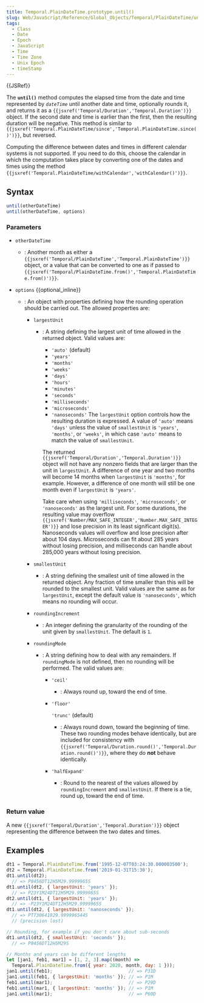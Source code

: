 ```yaml
---
title: Temporal.PlainDateTime.prototype.until()
slug: Web/JavaScript/Reference/Global_Objects/Temporal/PlainDateTime/until
tags:
  - Class
  - Date
  - Epoch
  - JavaScript
  - Time
  - Time Zone
  - Unix Epoch
  - timeStamp
---
```

{{JSRef}}

<p class="summary"><span class="seoSummary">The <strong><code>until()</code></strong> method computes the elapsed time from the date and time represented by <code><var>dateTime</var></code> until another date and time, optionally rounds it, and returns it as a <code>{{jsxref('Temporal/Duration','Temporal.Duration')}}</code> object.</span> If the second date and time is earlier than the first, then the resulting duration will be negative. This method is similar to <code>{{jsxref('Temporal.PlainDateTime/since','Temporal.PlainDateTime.since()')}}</code>, but reversed.</p>

<div class="warning"><p>Computing the difference between dates and times in different calendar systems is not supported. If you need to do this, choose the calendar in which the computation takes place by converting one of the dates and times using the method <code>{{jsxref('Temporal.PlainDateTime/withCalendar','withCalendar()')}}</code>.</p></div>

## Syntax

```js
until(otherDateTime)
until(otherDateTime, options)
```

### Parameters

- `otherDateTime`
  - : Another month as either a
    `{{jsxref('Temporal/PlainDateTime','Temporal.PlainDateTime')}}`
    object, or a value that can be converted to one as if passed to
    `{{jsxref('Temporal/PlainDateTime.from()','Temporal.PlainDateTime.from()')}}`.
- `options` {{optional_inline}}

  - : An object with properties defining how the rounding operation should be
    carried out. The allowed properties are:

    - `largestUnit`

      - : A string defining the largest unit of time allowed in the returned
        object. Valid values are:

        - `'auto'` (default)
        - `'years'`
        - `'months'`
        - `'weeks'`
        - `'days'`
        - `'hours'`
        - `'minutes'`
        - `'seconds'`
        - `'milliseconds'`
        - `'microseconds'`
        - `'nanoseconds'` The `largestUnit` option controls how the resulting
          duration is expressed. A value of `'auto'` means `'days'` unless the
          value of `smallestUnit` is `'years'`, `'months'`, or `'weeks'`, in
          which case `'auto'` means to match the value of `smallestUnit`.

        The returned
        `{{jsxref('Temporal/Duration','Temporal.Duration')}}`
        object will not have any nonzero fields that are larger than the unit in
        `largestUnit`. A difference of one year and two months will become 14
        months when `largestUnit` is `'months'`, for example. However, a
        difference of one month will still be one month even if `largestUnit` is
        `'years'`.
        <div class="warning">Take care when using <code>'milliseconds'</code>, <code>'microseconds'</code>, or <code>'nanoseconds'</code> as the largest unit. For some durations, the resulting value may overflow <code>{{jsxref('Number/MAX_SAFE_INTEGER','Number.MAX_SAFE_INTEGER')}}</code> and lose precision in its least significant digit(s). Nanoseconds values will overflow and lose precision after about 104 days. Microseconds can fit about 285 years without losing precision, and milliseconds can handle about 285,000 years without losing precision.</div>

    - `smallestUnit`
      - : A string defining the smallest unit of time allowed in the returned
        object. Any fraction of time smaller than this will be rounded to the
        smallest unit. Valid values are the same as for `largestUnit`, except
        the default value is `'nanoseconds'`, which means no rounding will
        occur.
    - `roundingIncrement`
      - : An integer defining the granularity of the rounding of the unit given
        by `smallestUnit`. The default is `1`.
    - `roundingMode`

      - : A string defining how to deal with any remainders. If `roundingMode`
        is not defined, then no rounding will be performed. The valid values
        are:

        - `'ceil'`
          - : Always round up, toward the end of time.
        - `'floor'`

          `'trunc'` (default)

          - : Always round down, toward the beginning of time. These two
            rounding modes behave identically, but are included for consistency
            with
            `{{jsxref('Temporal/Duration.round()','Temporal.Duration.round()')}}`,
            where they do **not** behave identically.

        - `'halfExpand'`
          - : Round to the nearest of the values allowed by `roundingIncrement`
            and `smallestUnit`. If there is a tie, round up, toward the end of
            time.

### Return value

A new `{{jsxref('Temporal/Duration','Temporal.Duration')}}`
object representing the difference between the two dates and times.

## Examples

```js
dt1 = Temporal.PlainDateTime.from('1995-12-07T03:24:30.000003500');
dt2 = Temporal.PlainDateTime.from('2019-01-31T15:30');
dt1.until(dt2);
  // => P8456DT12H5M29.9999965S
dt1.until(dt2, { largestUnit: 'years' });
  // => P23Y1M24DT12H5M29.9999965S
dt2.until(dt1, { largestUnit: 'years' });
  // => -P23Y1M24DT12H5M29.9999965S
dt1.until(dt2, { largestUnit: 'nanoseconds' });
  // => PT730641929.999996544S
  // (precision lost)

// Rounding, for example if you don't care about sub-seconds
dt1.until(dt2, { smallestUnit: 'seconds' });
  // => P8456DT12H5M29S

// Months and years can be different lengths
let [jan1, feb1, mar1] = [1, 2, 3].map((month) =>
  Temporal.PlainDateTime.from({ year: 2020, month, day: 1 }));
jan1.until(feb1);                            // => P31D
jan1.until(feb1, { largestUnit: 'months' }); // => P1M
feb1.until(mar1);                            // => P29D
feb1.until(mar1, { largestUnit: 'months' }); // => P1M
jan1.until(mar1);                            // => P60D
```
